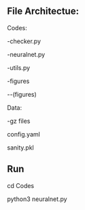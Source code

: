 ## File Architectue:

Codes:

-checker.py

-neuralnet.py

-utils.py

-figures

--(figures)

Data:

-gz files

config.yaml

sanity.pkl

## Run

cd Codes

python3 neuralnet.py



